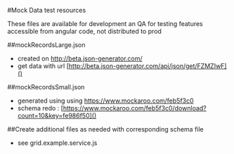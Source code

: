 #Mock Data test resources

These files are available for development an QA for testing features
accessible from angular code, not distributed to prod

##mockRecordsLarge.json
 - created on http://beta.json-generator.com/
 - get data with url [http://beta.json-generator.com/api/json/get/FZMZIwF]()

##mockRecordsSmall.json
 - generated using using https://www.mockaroo.com/feb5f3c0
 - schema redo : [https://www.mockaroo.com/feb5f3c0/download?count=10&key=fe986f50]()

 ##Create additional files as needed with corresponding schema file
 - see grid.example.service.js
